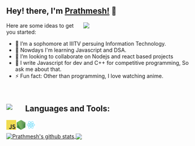 ## Hey! there, I'm [Prathmesh!](https://prathmesh.netlify.app/) 👋

<img src="https://64.media.tumblr.com/fe7e568e1d4c38e246de652a8040a8c7/tumblr_oou4az5pWZ1vtm42eo1_540.gifv" width="300" align='right'>


Here are some ideas to get you started:

- 🔭 I’m a sophomore at IIITV persuing Information Technology.
- 🌱 Nowdays I'm learning Javascript and DSA.
- 👯 I’m looking to collaborate on Nodejs and react based projects
- 💬 I write Javascript for dev and C++ for competitive programming, So ask me about that.
- ⚡ Fun fact: Other than programming, I love watching anime.


<br/>


## <img align='left' src="https://media.giphy.com/media/mTs11L9uuyGiI/giphy.gif" width="50"> Languages and Tools:

<img align="left" alt="JavaScript" width="26px" src="https://raw.githubusercontent.com/github/explore/80688e429a7d4ef2fca1e82350fe8e3517d3494d/topics/javascript/javascript.png" />
<img align="left" alt="Node.js" width="26px" src="https://raw.githubusercontent.com/github/explore/80688e429a7d4ef2fca1e82350fe8e3517d3494d/topics/nodejs/nodejs.png" />
<img align="left" alt="React" width="26px" src="https://raw.githubusercontent.com/github/explore/80688e429a7d4ef2fca1e82350fe8e3517d3494d/topics/react/react.png" />

<br/>
<br/>


<a href="https://www.linkedin.com/in/prathmesh-khandelwal-337b651a2">
  <img align="center" src="https://github-readme-stats.vercel.app/api?username=prathmeshkhandelwal1&hide_border=true&show_icons=true&include_all_commits=true" alt="Prathmesh's github stats" />
</a>
<a href="https://twitter.com/PrathmeshKhand7">
  <img align="center" src="https://github-readme-stats.vercel.app/api/top-langs/?username=prathmeshkhandelwal1&hide=html,css&layout=compact" />
</a>

